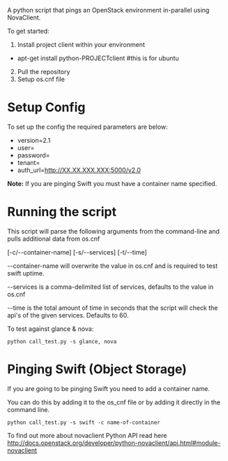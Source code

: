 A python script that pings an OpenStack environment in-parallel using NovaClient.

To get started:

1. Install project client within your environment
 - apt-get install python-PROJECTclient #this is for ubuntu
2. Pull the repository
3. Setup os.cnf file

Setup Config
=============
To set up the config the required parameters are below:

  * version=2.1
  * user=
  * password=
  * tenant=
  * auth_url=http://XX.XX.XXX.XXX:5000/v2.0

__Note:__ If you are pinging Swift you must have a container name specified.

Running the script
=================

This script will parse the following arguments from the command-line and pulls additional data from os.cnf

[-c/--container-name] [-s/--services] [-t/--time]

--container-name will overwrite the value in os.cnf and is required to test swift uptime.

--services is a comma-delimited list of services, defaults to the value in os.cnf

--time is the total amount of time in seconds that the script will check the api's of the given services. Defaults to 60.

To test against glance & nova:

    python call_test.py -s glance, nova

Pinging Swift (Object Storage)
=============================

If you are going to be pinging Swift you need to add a container name.

You can do this by adding it to the os_cnf file or by adding it directly in the command line.

    python call_test.py -s swift -c name-of-container


To find out more about novaclient Python API read here http://docs.openstack.org/developer/python-novaclient/api.html#module-novaclient
